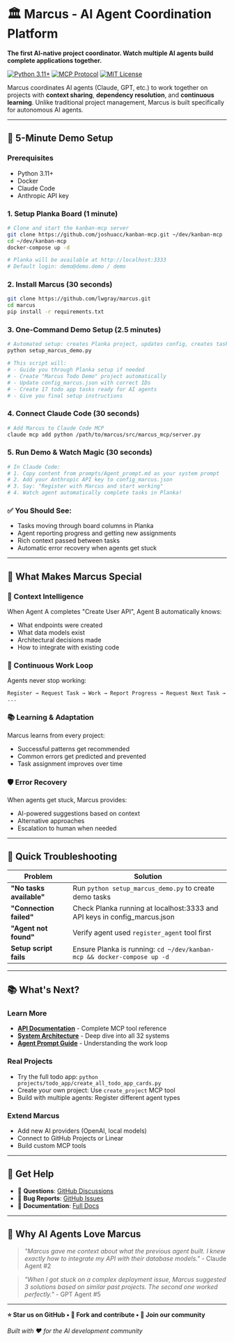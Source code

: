 # 🏛️ Marcus - AI Agent Coordination Platform

**The first AI-native project coordinator. Watch multiple AI agents build complete applications together.**

[![Python 3.11+](https://img.shields.io/badge/python-3.11+-blue.svg)](https://www.python.org/downloads/)
[![MCP Protocol](https://img.shields.io/badge/MCP-Compatible-green.svg)](https://modelcontextprotocol.io/)
[![MIT License](https://img.shields.io/badge/License-MIT-yellow.svg)](LICENSE)

Marcus coordinates AI agents (Claude, GPT, etc.) to work together on projects with **context sharing**, **dependency resolution**, and **continuous learning**. Unlike traditional project management, Marcus is built specifically for autonomous AI agents.

---

## 🚀 **5-Minute Demo Setup**

### **Prerequisites**
- Python 3.11+
- Docker
- Claude Code
- Anthropic API key

### **1. Setup Planka Board (1 minute)**
```bash
# Clone and start the kanban-mcp server
git clone https://github.com/joshuacc/kanban-mcp.git ~/dev/kanban-mcp
cd ~/dev/kanban-mcp
docker-compose up -d

# Planka will be available at http://localhost:3333
# Default login: demo@demo.demo / demo
```

### **2. Install Marcus (30 seconds)**
```bash
git clone https://github.com/lwgray/marcus.git
cd marcus
pip install -r requirements.txt
```

### **3. One-Command Demo Setup (2.5 minutes)**
```bash
# Automated setup: creates Planka project, updates config, creates tasks
python setup_marcus_demo.py

# This script will:
# - Guide you through Planka setup if needed
# - Create "Marcus Todo Demo" project automatically
# - Update config_marcus.json with correct IDs
# - Create 17 todo app tasks ready for AI agents
# - Give you final setup instructions
```

### **4. Connect Claude Code (30 seconds)**
```bash
# Add Marcus to Claude Code MCP
claude mcp add python /path/to/marcus/src/marcus_mcp/server.py
```

### **5. Run Demo & Watch Magic (30 seconds)**
```bash
# In Claude Code:
# 1. Copy content from prompts/Agent_prompt.md as your system prompt
# 2. Add your Anthropic API key to config_marcus.json
# 3. Say: "Register with Marcus and start working"
# 4. Watch agent automatically complete tasks in Planka!
```

### **✅ You Should See:**
- Tasks moving through board columns in Planka
- Agent reporting progress and getting new assignments
- Rich context passed between tasks
- Automatic error recovery when agents get stuck

---

## 🎯 **What Makes Marcus Special**

### **🧠 Context Intelligence**
When Agent A completes "Create User API", Agent B automatically knows:
- What endpoints were created
- What data models exist
- Architectural decisions made
- How to integrate with existing code

### **🔄 Continuous Work Loop**
Agents never stop working:
```
Register → Request Task → Work → Report Progress → Request Next Task → ...
```

### **📚 Learning & Adaptation**
Marcus learns from every project:
- Successful patterns get recommended
- Common errors get predicted and prevented
- Task assignment improves over time

### **🛡️ Error Recovery**
When agents get stuck, Marcus provides:
- AI-powered suggestions based on context
- Alternative approaches
- Escalation to human when needed

---

## 🚨 **Quick Troubleshooting**

| Problem | Solution |
|---------|----------|
| **"No tasks available"** | Run `python setup_marcus_demo.py` to create demo tasks |
| **"Connection failed"** | Check Planka running at localhost:3333 and API keys in config_marcus.json |
| **"Agent not found"** | Verify agent used `register_agent` tool first |
| **Setup script fails** | Ensure Planka is running: `cd ~/dev/kanban-mcp && docker-compose up -d` |

---

## 📚 **What's Next?**

### **Learn More**
- **[API Documentation](docs/api/)** - Complete MCP tool reference
- **[System Architecture](docs/systems/)** - Deep dive into all 32 systems
- **[Agent Prompt Guide](prompts/Agent_prompt.md)** - Understanding the work loop

### **Real Projects**
- Try the full todo app: `python projects/todo_app/create_all_todo_app_cards.py`
- Create your own project: Use `create_project` MCP tool
- Build with multiple agents: Register different agent types

### **Extend Marcus**
- Add new AI providers (OpenAI, local models)
- Connect to GitHub Projects or Linear
- Build custom MCP tools

---

## 🤝 **Get Help**

- 💬 **Questions**: [GitHub Discussions](https://github.com/lwgray/marcus/discussions)
- 🐛 **Bug Reports**: [GitHub Issues](https://github.com/lwgray/marcus/issues)
- 📖 **Documentation**: [Full Docs](docs/)

---

## 🌟 **Why AI Agents Love Marcus**

> *"Marcus gave me context about what the previous agent built. I knew exactly how to integrate my API with their database models."* - Claude Agent #2

> *"When I got stuck on a complex deployment issue, Marcus suggested 3 solutions based on similar past projects. The second one worked perfectly."* - GPT Agent #5

---

**⭐ Star us on GitHub • 🍴 Fork and contribute • 💬 Join our community**

*Built with ❤️ for the AI development community*
